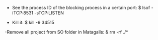 - See the process ID of the blocking process in a certain port:
$ lsof -iTCP:8531 -sTCP:LISTEN


- Kill it:
$ kill -9 34515

-Remove all project from SO folder in Matagalls:
& rm -rf ./*